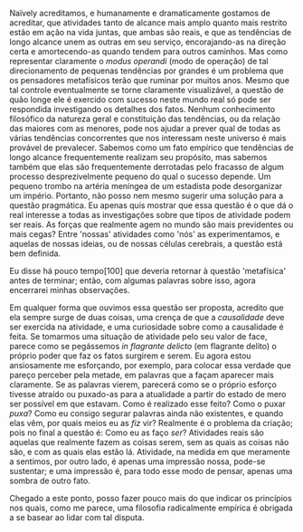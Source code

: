 Naïvely acreditamos, e humanamente e dramaticamente gostamos de acreditar, que atividades tanto de alcance mais amplo quanto mais restrito estão em ação na vida juntas, que ambas são reais, e que as tendências de longo alcance unem as outras em seu serviço, encorajando-as na direção certa e amortecendo-as quando tendem para outros caminhos. Mas como representar claramente o _modus operandi_ (modo de operação) de tal direcionamento de pequenas tendências por grandes é um problema que os pensadores metafísicos terão que ruminar por muitos anos. Mesmo que tal controle eventualmente se torne claramente visualizável, a questão de quão longe ele é exercido com sucesso neste mundo real só pode ser respondida investigando os detalhes dos fatos. Nenhum conhecimento filosófico da natureza geral e constituição das tendências, ou da relação das maiores com as menores, pode nos ajudar a prever qual de todas as várias tendências concorrentes que nos interessam neste universo é mais provável de prevalecer. Sabemos como um fato empírico que tendências de longo alcance frequentemente realizam seu propósito, mas sabemos também que elas são frequentemente derrotadas pelo fracasso de algum processo desprezivelmente pequeno do qual o sucesso depende. Um pequeno trombo na artéria meníngea de um estadista pode desorganizar um império. Portanto, não posso nem mesmo sugerir uma solução para a questão pragmática. Eu apenas quis mostrar que essa questão é o que dá o real interesse a todas as investigações sobre que tipos de atividade podem ser reais. As forças que realmente agem no mundo são mais previdentes ou mais cegas? Entre 'nossas' atividades como 'nós' as experimentamos, e aquelas de nossas ideias, ou de nossas células cerebrais, a questão está bem definida.

Eu disse há pouco tempo[100] que deveria retornar à questão 'metafísica' antes de terminar; então, com algumas palavras sobre isso, agora encerrarei minhas observações.

Em qualquer forma que ouvimos essa questão ser proposta, acredito que ela sempre surge de duas coisas, uma crença de que a _causalidade_ deve ser exercida na atividade, e uma curiosidade sobre como a causalidade é feita. Se tomarmos uma situação de atividade pelo seu valor de face, parece como se pegássemos _in flagrante delicto_ (em flagrante delito) o próprio poder que faz os fatos surgirem e serem. Eu agora estou ansiosamente me esforçando, por exemplo, para colocar essa verdade que pareço perceber pela metade, em palavras que a façam aparecer mais claramente. Se as palavras vierem, parecerá como se o próprio esforço tivesse atraído ou puxado-as para a atualidade a partir do estado de mero ser possível em que estavam. Como é realizado esse feito? Como o puxar _puxa_? Como eu consigo segurar palavras ainda não existentes, e quando elas vêm, por quais meios eu as _fiz_ vir? Realmente é o problema da criação; pois no final a questão é: Como eu as faço _ser_? Atividades reais são aquelas que realmente fazem as coisas serem, sem as quais as coisas não são, e com as quais elas estão lá. Atividade, na medida em que meramente a sentimos, por outro lado, é apenas uma impressão nossa, pode-se sustentar; e uma impressão é, para todo esse modo de pensar, apenas uma sombra de outro fato.

Chegado a este ponto, posso fazer pouco mais do que indicar os princípios nos quais, como me parece, uma filosofia radicalmente empírica é obrigada a se basear ao lidar com tal disputa.